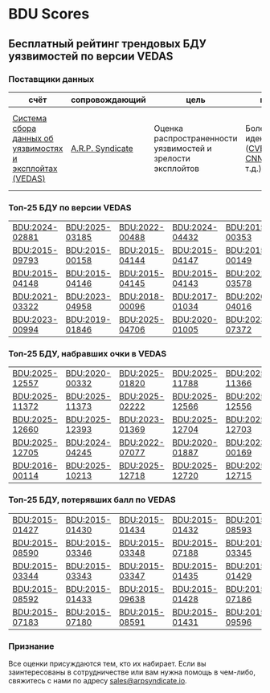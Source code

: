 
# BDU Scores
## Бесплатный рейтинг трендовых БДУ уязвимостей по версии VEDAS

### Поставщики данных
| счёт | cопровождающий | цель | покрытие | определение | частота |
| ----- | ---------- | ------- | -------- | ----------- | --------- |
| [Система сбора данных об уязвимостях и эксплойтах (VEDAS)](https://vedas.arpsyndicate.io) | [A.R.P. Syndicate](https://www.arpsyndicate.io) | Оценка распространенности уязвимостей и зрелости эксплойтов | Более 150 идентификаторов ([CVE](https://github.com/ARPSyndicate/cve-scores), [EUVD](https://github.com/ARPSyndicate/euvd-scores), [CNNVD](https://github.com/ARPSyndicate/cnnvd-scores), [BDU](https://github.com/ARPSyndicate/bdu-scores) и т.д.) | Аналитические данные с открытым исходным кодом (OSINT), полученные от [Exploit Observer](https://www.exploit.observer) | 12-16 часов |



<h3>Топ-25 БДУ по версии VEDAS</h3>

<table>
  <tr>
    <td><a href='https://vedas.arpsyndicate.io/?vuln=BDU:2024-02881'>BDU:2024-02881</a></td>
    <td><a href='https://vedas.arpsyndicate.io/?vuln=BDU:2025-03185'>BDU:2025-03185</a></td>
    <td><a href='https://vedas.arpsyndicate.io/?vuln=BDU:2022-00488'>BDU:2022-00488</a></td>
    <td><a href='https://vedas.arpsyndicate.io/?vuln=BDU:2024-04432'>BDU:2024-04432</a></td>
    <td><a href='https://vedas.arpsyndicate.io/?vuln=BDU:2015-00353'>BDU:2015-00353</a></td>
  </tr>
  <tr>
    <td><a href='https://vedas.arpsyndicate.io/?vuln=BDU:2015-09793'>BDU:2015-09793</a></td>
    <td><a href='https://vedas.arpsyndicate.io/?vuln=BDU:2015-00158'>BDU:2015-00158</a></td>
    <td><a href='https://vedas.arpsyndicate.io/?vuln=BDU:2015-04144'>BDU:2015-04144</a></td>
    <td><a href='https://vedas.arpsyndicate.io/?vuln=BDU:2015-04147'>BDU:2015-04147</a></td>
    <td><a href='https://vedas.arpsyndicate.io/?vuln=BDU:2015-00149'>BDU:2015-00149</a></td>
  </tr>
  <tr>
    <td><a href='https://vedas.arpsyndicate.io/?vuln=BDU:2015-04148'>BDU:2015-04148</a></td>
    <td><a href='https://vedas.arpsyndicate.io/?vuln=BDU:2015-04146'>BDU:2015-04146</a></td>
    <td><a href='https://vedas.arpsyndicate.io/?vuln=BDU:2015-04145'>BDU:2015-04145</a></td>
    <td><a href='https://vedas.arpsyndicate.io/?vuln=BDU:2015-04143'>BDU:2015-04143</a></td>
    <td><a href='https://vedas.arpsyndicate.io/?vuln=BDU:2021-03578'>BDU:2021-03578</a></td>
  </tr>
  <tr>
    <td><a href='https://vedas.arpsyndicate.io/?vuln=BDU:2021-03322'>BDU:2021-03322</a></td>
    <td><a href='https://vedas.arpsyndicate.io/?vuln=BDU:2023-04958'>BDU:2023-04958</a></td>
    <td><a href='https://vedas.arpsyndicate.io/?vuln=BDU:2018-00096'>BDU:2018-00096</a></td>
    <td><a href='https://vedas.arpsyndicate.io/?vuln=BDU:2017-01034'>BDU:2017-01034</a></td>
    <td><a href='https://vedas.arpsyndicate.io/?vuln=BDU:2020-04016'>BDU:2020-04016</a></td>
  </tr>
  <tr>
    <td><a href='https://vedas.arpsyndicate.io/?vuln=BDU:2023-00994'>BDU:2023-00994</a></td>
    <td><a href='https://vedas.arpsyndicate.io/?vuln=BDU:2019-01846'>BDU:2019-01846</a></td>
    <td><a href='https://vedas.arpsyndicate.io/?vuln=BDU:2025-04706'>BDU:2025-04706</a></td>
    <td><a href='https://vedas.arpsyndicate.io/?vuln=BDU:2020-01005'>BDU:2020-01005</a></td>
    <td><a href='https://vedas.arpsyndicate.io/?vuln=BDU:2023-07372'>BDU:2023-07372</a></td>
  </tr>
</table>


<h3>Топ-25 БДУ, набравших очки в VEDAS</h3>

<table>
  <tr>
    <td><a href='https://vedas.arpsyndicate.io/?vuln=BDU:2025-12557'>BDU:2025-12557</a></td>
    <td><a href='https://vedas.arpsyndicate.io/?vuln=BDU:2020-00332'>BDU:2020-00332</a></td>
    <td><a href='https://vedas.arpsyndicate.io/?vuln=BDU:2025-01820'>BDU:2025-01820</a></td>
    <td><a href='https://vedas.arpsyndicate.io/?vuln=BDU:2025-11788'>BDU:2025-11788</a></td>
    <td><a href='https://vedas.arpsyndicate.io/?vuln=BDU:2025-11366'>BDU:2025-11366</a></td>
  </tr>
  <tr>
    <td><a href='https://vedas.arpsyndicate.io/?vuln=BDU:2025-11372'>BDU:2025-11372</a></td>
    <td><a href='https://vedas.arpsyndicate.io/?vuln=BDU:2025-11373'>BDU:2025-11373</a></td>
    <td><a href='https://vedas.arpsyndicate.io/?vuln=BDU:2025-02222'>BDU:2025-02222</a></td>
    <td><a href='https://vedas.arpsyndicate.io/?vuln=BDU:2025-12566'>BDU:2025-12566</a></td>
    <td><a href='https://vedas.arpsyndicate.io/?vuln=BDU:2025-12556'>BDU:2025-12556</a></td>
  </tr>
  <tr>
    <td><a href='https://vedas.arpsyndicate.io/?vuln=BDU:2025-12660'>BDU:2025-12660</a></td>
    <td><a href='https://vedas.arpsyndicate.io/?vuln=BDU:2025-12393'>BDU:2025-12393</a></td>
    <td><a href='https://vedas.arpsyndicate.io/?vuln=BDU:2023-01369'>BDU:2023-01369</a></td>
    <td><a href='https://vedas.arpsyndicate.io/?vuln=BDU:2025-12704'>BDU:2025-12704</a></td>
    <td><a href='https://vedas.arpsyndicate.io/?vuln=BDU:2025-12703'>BDU:2025-12703</a></td>
  </tr>
  <tr>
    <td><a href='https://vedas.arpsyndicate.io/?vuln=BDU:2025-12705'>BDU:2025-12705</a></td>
    <td><a href='https://vedas.arpsyndicate.io/?vuln=BDU:2024-04245'>BDU:2024-04245</a></td>
    <td><a href='https://vedas.arpsyndicate.io/?vuln=BDU:2022-07077'>BDU:2022-07077</a></td>
    <td><a href='https://vedas.arpsyndicate.io/?vuln=BDU:2020-01887'>BDU:2020-01887</a></td>
    <td><a href='https://vedas.arpsyndicate.io/?vuln=BDU:2023-00169'>BDU:2023-00169</a></td>
  </tr>
  <tr>
    <td><a href='https://vedas.arpsyndicate.io/?vuln=BDU:2016-00114'>BDU:2016-00114</a></td>
    <td><a href='https://vedas.arpsyndicate.io/?vuln=BDU:2025-10213'>BDU:2025-10213</a></td>
    <td><a href='https://vedas.arpsyndicate.io/?vuln=BDU:2025-12718'>BDU:2025-12718</a></td>
    <td><a href='https://vedas.arpsyndicate.io/?vuln=BDU:2025-12720'>BDU:2025-12720</a></td>
    <td><a href='https://vedas.arpsyndicate.io/?vuln=BDU:2025-12715'>BDU:2025-12715</a></td>
  </tr>
</table>


<h3>Топ-25 БДУ, потерявших балл по VEDAS</h3>

<table>
  <tr>
    <td><a href='https://vedas.arpsyndicate.io/?vuln=BDU:2015-01427'>BDU:2015-01427</a></td>
    <td><a href='https://vedas.arpsyndicate.io/?vuln=BDU:2015-01430'>BDU:2015-01430</a></td>
    <td><a href='https://vedas.arpsyndicate.io/?vuln=BDU:2015-01434'>BDU:2015-01434</a></td>
    <td><a href='https://vedas.arpsyndicate.io/?vuln=BDU:2015-01432'>BDU:2015-01432</a></td>
    <td><a href='https://vedas.arpsyndicate.io/?vuln=BDU:2015-08593'>BDU:2015-08593</a></td>
  </tr>
  <tr>
    <td><a href='https://vedas.arpsyndicate.io/?vuln=BDU:2015-08590'>BDU:2015-08590</a></td>
    <td><a href='https://vedas.arpsyndicate.io/?vuln=BDU:2015-03346'>BDU:2015-03346</a></td>
    <td><a href='https://vedas.arpsyndicate.io/?vuln=BDU:2015-03348'>BDU:2015-03348</a></td>
    <td><a href='https://vedas.arpsyndicate.io/?vuln=BDU:2015-07188'>BDU:2015-07188</a></td>
    <td><a href='https://vedas.arpsyndicate.io/?vuln=BDU:2015-03345'>BDU:2015-03345</a></td>
  </tr>
  <tr>
    <td><a href='https://vedas.arpsyndicate.io/?vuln=BDU:2015-03344'>BDU:2015-03344</a></td>
    <td><a href='https://vedas.arpsyndicate.io/?vuln=BDU:2015-03343'>BDU:2015-03343</a></td>
    <td><a href='https://vedas.arpsyndicate.io/?vuln=BDU:2015-03347'>BDU:2015-03347</a></td>
    <td><a href='https://vedas.arpsyndicate.io/?vuln=BDU:2015-01435'>BDU:2015-01435</a></td>
    <td><a href='https://vedas.arpsyndicate.io/?vuln=BDU:2015-01429'>BDU:2015-01429</a></td>
  </tr>
  <tr>
    <td><a href='https://vedas.arpsyndicate.io/?vuln=BDU:2015-08592'>BDU:2015-08592</a></td>
    <td><a href='https://vedas.arpsyndicate.io/?vuln=BDU:2015-01433'>BDU:2015-01433</a></td>
    <td><a href='https://vedas.arpsyndicate.io/?vuln=BDU:2015-09638'>BDU:2015-09638</a></td>
    <td><a href='https://vedas.arpsyndicate.io/?vuln=BDU:2015-01428'>BDU:2015-01428</a></td>
    <td><a href='https://vedas.arpsyndicate.io/?vuln=BDU:2015-07186'>BDU:2015-07186</a></td>
  </tr>
  <tr>
    <td><a href='https://vedas.arpsyndicate.io/?vuln=BDU:2015-07183'>BDU:2015-07183</a></td>
    <td><a href='https://vedas.arpsyndicate.io/?vuln=BDU:2015-07180'>BDU:2015-07180</a></td>
    <td><a href='https://vedas.arpsyndicate.io/?vuln=BDU:2015-08591'>BDU:2015-08591</a></td>
    <td><a href='https://vedas.arpsyndicate.io/?vuln=BDU:2015-01431'>BDU:2015-01431</a></td>
    <td><a href='https://vedas.arpsyndicate.io/?vuln=BDU:2015-09596'>BDU:2015-09596</a></td>
  </tr>
</table>


### Признание
Все оценки присуждаются тем, кто их набирает.
Если вы заинтересованы в сотрудничестве или вам нужна помощь в чем-либо, свяжитесь с нами по адресу [sales@arpsyndicate.io](mailto:sales@arpsyndicate.io).

